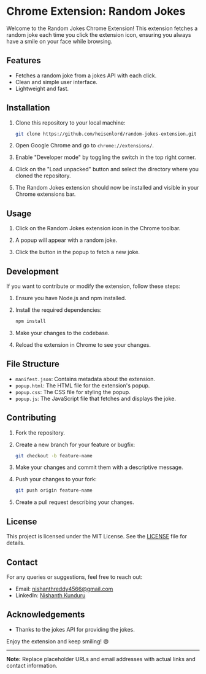 # Chrome Extension: Random Jokes

Welcome to the Random Jokes Chrome Extension! This extension fetches a random joke each time you click the extension icon, ensuring you always have a smile on your face while browsing.

## Features

- Fetches a random joke from a jokes API with each click.
- Clean and simple user interface.
- Lightweight and fast.

## Installation

1. Clone this repository to your local machine:

    ```bash
    git clone https://github.com/heisenlord/random-jokes-extension.git
    ```

2. Open Google Chrome and go to `chrome://extensions/`.

3. Enable "Developer mode" by toggling the switch in the top right corner.

4. Click on the "Load unpacked" button and select the directory where you cloned the repository.

5. The Random Jokes extension should now be installed and visible in your Chrome extensions bar.

## Usage

1. Click on the Random Jokes extension icon in the Chrome toolbar.

2. A popup will appear with a random joke.

3. Click the button in the popup to fetch a new joke.

## Development

If you want to contribute or modify the extension, follow these steps:

1. Ensure you have Node.js and npm installed.

2. Install the required dependencies:

    ```bash
    npm install
    ```

3. Make your changes to the codebase.

4. Reload the extension in Chrome to see your changes.

## File Structure

- `manifest.json`: Contains metadata about the extension.
- `popup.html`: The HTML file for the extension's popup.
- `popup.css`: The CSS file for styling the popup.
- `popup.js`: The JavaScript file that fetches and displays the joke.

## Contributing

1. Fork the repository.

2. Create a new branch for your feature or bugfix:

    ```bash
    git checkout -b feature-name
    ```

3. Make your changes and commit them with a descriptive message.

4. Push your changes to your fork:

    ```bash
    git push origin feature-name
    ```

5. Create a pull request describing your changes.

## License

This project is licensed under the MIT License. See the [LICENSE](LICENSE) file for details.

## Contact

For any queries or suggestions, feel free to reach out:

- Email: nishanthreddy4566@gmail.com
- LinkedIn: [Nishanth Kunduru](https://www.linkedin.com/in/nishanthkunduru/)

## Acknowledgements

- Thanks to the jokes API for providing the jokes.

Enjoy the extension and keep smiling! 😄

---

**Note:** Replace placeholder URLs and email addresses with actual links and contact information.
